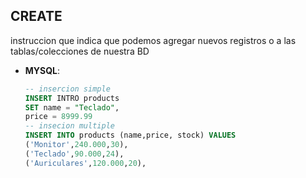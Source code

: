 ## CREATE

instruccion que indica que podemos agregar nuevos registros o a las tablas/colecciones de nuestra BD
* __MYSQL__:
    ```sql
    -- insercion simple
    INSERT INTRO products 
    SET name = "Teclado",
    price = 8999.99
    -- insecion multiple
    INSERT INTO products (name,price, stock) VALUES 
    ('Monitor',240.000,30),
    ('Teclado',90.000,24),
    ('Auriculares',120.000,20),
    ```
